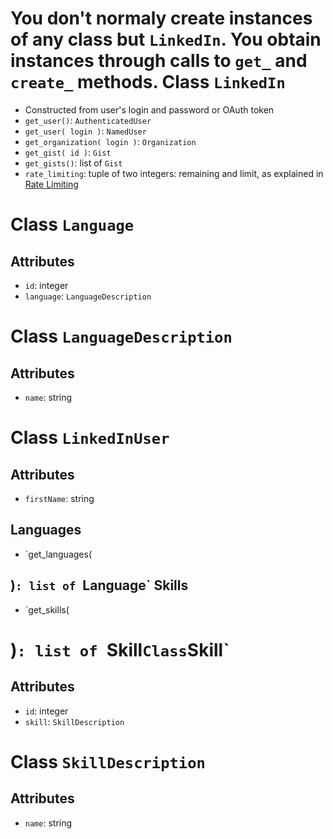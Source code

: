 You don't normaly create instances of any class but `LinkedIn`.
You obtain instances through calls to `get_` and `create_` methods.
Class `LinkedIn`
==============
* Constructed from user's login and password or OAuth token
* `get_user()`: `AuthenticatedUser`
* `get_user( login )`: `NamedUser`
* `get_organization( login )`: `Organization`
* `get_gist( id )`: `Gist`
* `get_gists()`: list of `Gist`
* `rate_limiting`: tuple of two integers: remaining and limit, as explained in [Rate Limiting](http://developer.linkedin.com/v3/#rate-limiting)

Class `Language`
================

Attributes
----------
* `id`: integer
* `language`: `LanguageDescription`

Class `LanguageDescription`
===========================

Attributes
----------
* `name`: string

Class `LinkedInUser`
====================

Attributes
----------
* `firstName`: string

Languages
---------
* `get_languages(

)`: list of `Language`
Skills
------
* `get_skills(

)`: list of `Skill`
Class `Skill`
=============

Attributes
----------
* `id`: integer
* `skill`: `SkillDescription`

Class `SkillDescription`
========================

Attributes
----------
* `name`: string
